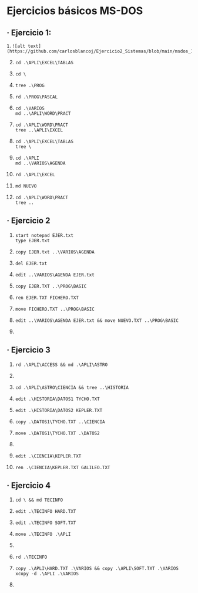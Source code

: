 # Ejercicios básicos MS-DOS
## · Ejercicio 1:
~~~
1.![alt text](https://github.com/carlosblancoj/Ejercicio2_Sistemas/blob/main/msdos_1.PNG)
~~~
2.     cd .\APLI\EXCEL\TABLAS
3.     cd \
4.     tree .\PROG
5.     rd .\PROG\PASCAL
6.     cd .\VARIOS
       md ..\APLI\WORD\PRACT
7.     cd .\APLI\WORD\PRACT
       tree ..\APLI\EXCEL
8.     cd .\APLI\EXCEL\TABLAS
       tree \
9.     cd .\APLI
       md ..\VARIOS\AGENDA
10.     rd .\APLI\EXCEL
11.     md NUEVO
12.     cd .\APLI\WORD\PRACT 
        tree ..
## · Ejercicio 2
1.     start notepad EJER.txt
       type EJER.txt
2.     copy EJER.txt ..\VARIOS\AGENDA
3.     del EJER.txt
4.     edit ..\VARIOS\AGENDA EJER.txt
5.     copy EJER.TXT ..\PROG\BASIC
6.     ren EJER.TXT FICHERO.TXT
7.     move FICHERO.TXT ..\PROG\BASIC
8.     edit ..\VARIOS\AGENDA EJER.txt && move NUEVO.TXT ..\PROG\BASIC
9.     
## · Ejercicio 3
1.     rd .\APLI\ACCESS && md .\APLI\ASTRO
2.     
3.     cd .\APLI\ASTRO\CIENCIA && tree ..\HISTORIA
4.     edit .\HISTORIA\DATOS1 TYCHO.TXT
5.     edit .\HISTORIA\DATOS2 KEPLER.TXT
6.     copy .\DATOS1\TYCHO.TXT ..\CIENCIA
7.     move .\DATOS1\TYCHO.TXT .\DATOS2
8. 
9.     edit .\CIENCIA\KEPLER.TXT
10.     ren .\CIENCIA\KEPLER.TXT GALILEO.TXT
## · Ejercicio 4
1.     cd \ && md TECINFO
2.     edit .\TECINFO HARD.TXT
3.     edit .\TECINFO SOFT.TXT
4.     move .\TECINFO .\APLI
5. 
6.     rd .\TECINFO
7.     copy .\APLI\HARD.TXT .\VARIOS && copy .\APLI\SOFT.TXT .\VARIOS
       xcopy -d .\APLI .\VARIOS
 8. 	   
